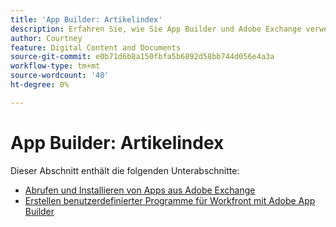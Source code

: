 ```yaml
---
title: 'App Builder: Artikelindex'
description: Erfahren Sie, wie Sie App Builder und Adobe Exchange verwenden.
author: Courtney
feature: Digital Content and Documents
source-git-commit: e0b71d6b8a150fbfa5b6892d58bb744d056e4a3a
workflow-type: tm+mt
source-wordcount: '40'
ht-degree: 0%

---
```


# App Builder: Artikelindex

Dieser Abschnitt enthält die folgenden Unterabschnitte:

* [Abrufen und Installieren von Apps aus Adobe Exchange](/help/quicksilver/app-builder/install-apps-on-exchange.md)
* [Erstellen benutzerdefinierter Programme für Workfront mit Adobe App Builder](/help/quicksilver/app-builder/install-apps-on-exchange.md)